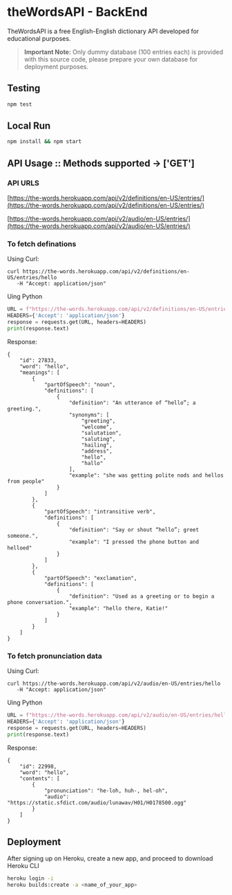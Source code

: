 # theWordsAPI - BackEnd

TheWordsAPI is a free English-English dictionary API developed for educational purposes.


>  **Important Note:** Only dummy database (100 entries each) is provided with this source code, please prepare your own database for deployment purposes.

## Testing

```bash
npm test
```

## Local Run

```bash
npm install && npm start
```
## API Usage :: Methods supported -> ['GET']

### API URLS 

[https://the-words.herokuapp.com/api/v2/definitions/en-US/entries/](https://the-words.herokuapp.com/api/v2/definitions/en-US/entries/)

[https://the-words.herokuapp.com/api/v2/audio/en-US/entries/](https://the-words.herokuapp.com/api/v2/audio/en-US/entries/)


### To fetch definations

Using Curl:
```
curl https://the-words.herokuapp.com/api/v2/definitions/en-US/entries/hello
   -H "Accept: application/json" 
```
Uing Python

```python 
URL = f"https://the-words.herokuapp.com/api/v2/definitions/en-US/entries/hello"
HEADERS={'Accept': 'application/json'}
response = requests.get(URL, headers=HEADERS)
print(response.text)
```

Response:

```
{
    "id": 27833,
    "word": "hello",
    "meanings": [
        {
            "partOfSpeech": "noun",
            "definitions": [
                {
                    "definition": "An utterance of “hello”; a greeting.",
                    "synonyms": [
                        "greeting",
                        "welcome",
                        "salutation",
                        "saluting",
                        "hailing",
                        "address",
                        "hello",
                        "hallo"
                    ],
                    "example": "she was getting polite nods and hellos from people"
                }
            ]
        },
        {
            "partOfSpeech": "intransitive verb",
            "definitions": [
                {
                    "definition": "Say or shout “hello”; greet someone.",
                    "example": "I pressed the phone button and helloed"
                }
            ]
        },
        {
            "partOfSpeech": "exclamation",
            "definitions": [
                {
                    "definition": "Used as a greeting or to begin a phone conversation.",
                    "example": "hello there, Katie!"
                }
            ]
        }
    ]
}
```

### To fetch pronunciation data

Using Curl:
```
curl https://the-words.herokuapp.com/api/v2/audio/en-US/entries/hello
   -H "Accept: application/json" 
```
Uing Python

```python 
URL = f"https://the-words.herokuapp.com/api/v2/audio/en-US/entries/hello"
HEADERS={'Accept': 'application/json'}
response = requests.get(URL, headers=HEADERS)
print(response.text)
```

Response:
```
{
    "id": 22998,
    "word": "hello",
    "contents": [
        {
            "pronunciation": "he-loh, huh-, hel-oh",
            "audio": "https://static.sfdict.com/audio/lunawav/H01/H0178500.ogg"
        }
    ]
}
```

## Deployment

After signing up on Heroku, create a new app, and proceed to download Heroku CLI

```bash 
heroku login -i
heroku builds:create -a <name_of_your_app>
```
